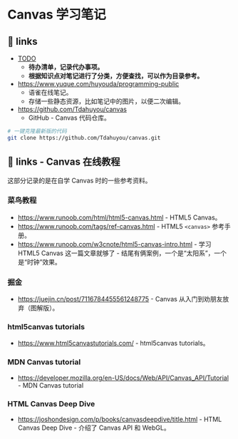 # Canvas 学习笔记

## 🔗 links

- [TODO](./TODO.md)
  - **待办清单，记录代办事项。**
  - **根据知识点对笔记进行了分类，方便查找，可以作为目录参考。**
- https://www.yuque.com/huyouda/programming-public
  - 语雀在线笔记。
  - 存储一些静态资源，比如笔记中的图片，以便二次编辑。
- https://github.com/Tdahuyou/canvas
  - GitHub - Canvas 代码仓库。

```bash
# 一键克隆最新版的代码
git clone https://github.com/Tdahuyou/canvas.git
```

## 🔗 links - Canvas 在线教程

这部分记录的是在自学 Canvas 时的一些参考资料。

### 菜鸟教程

- https://www.runoob.com/html/html5-canvas.html - HTML5 Canvas。
- https://www.runoob.com/tags/ref-canvas.html - HTML5 `<canvas>` 参考手册。
- https://www.runoob.com/w3cnote/html5-canvas-intro.html - 学习 HTML5 Canvas 这一篇文章就够了 - 结尾有俩案例，一个是“太阳系”，一个是“时钟”效果。

### 掘金

- https://juejin.cn/post/7116784455561248775 - Canvas 从入门到劝朋友放弃（图解版）。

### html5canvas tutorials

- https://www.html5canvastutorials.com/ - html5canvas tutorials。

### MDN Canvas tutorial

- https://developer.mozilla.org/en-US/docs/Web/API/Canvas_API/Tutorial - MDN Canvas tutorial

### HTML Canvas Deep Dive

- https://joshondesign.com/p/books/canvasdeepdive/title.html - HTML Canvas Deep Dive - 介绍了 Canvas API 和 WebGL。
